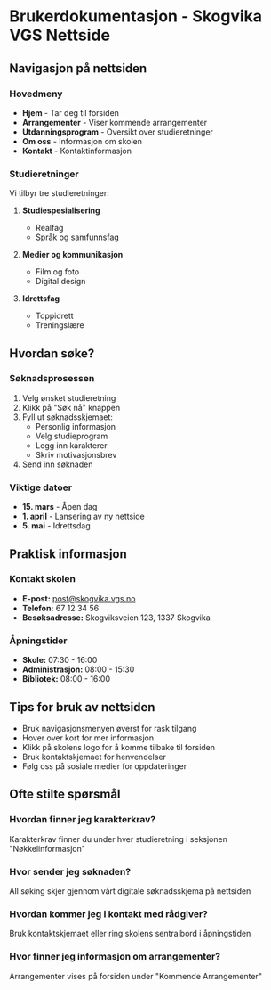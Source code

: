 # Brukerdokumentasjon - Skogvika VGS Nettside

## Navigasjon på nettsiden

### Hovedmeny
- **Hjem** - Tar deg til forsiden
- **Arrangementer** - Viser kommende arrangementer
- **Utdanningsprogram** - Oversikt over studieretninger
- **Om oss** - Informasjon om skolen
- **Kontakt** - Kontaktinformasjon

### Studieretninger
Vi tilbyr tre studieretninger:
1. **Studiespesialisering**
   - Realfag
   - Språk og samfunnsfag
   
2. **Medier og kommunikasjon**
   - Film og foto
   - Digital design
   
3. **Idrettsfag**
   - Toppidrett
   - Treningslære

## Hvordan søke?

### Søknadsprosessen
1. Velg ønsket studieretning
2. Klikk på "Søk nå" knappen
3. Fyll ut søknadsskjemaet:
   - Personlig informasjon
   - Velg studieprogram
   - Legg inn karakterer
   - Skriv motivasjonsbrev
4. Send inn søknaden

### Viktige datoer
- **15. mars** - Åpen dag
- **1. april** - Lansering av ny nettside
- **5. mai** - Idrettsdag

## Praktisk informasjon

### Kontakt skolen
- **E-post:** post@skogvika.vgs.no
- **Telefon:** 67 12 34 56
- **Besøksadresse:** Skogviksveien 123, 1337 Skogvika

### Åpningstider
- **Skole:** 07:30 - 16:00
- **Administrasjon:** 08:00 - 15:30
- **Bibliotek:** 08:00 - 16:00

## Tips for bruk av nettsiden
- Bruk navigasjonsmenyen øverst for rask tilgang
- Hover over kort for mer informasjon
- Klikk på skolens logo for å komme tilbake til forsiden
- Bruk kontaktskjemaet for henvendelser
- Følg oss på sosiale medier for oppdateringer

## Ofte stilte spørsmål

### Hvordan finner jeg karakterkrav?
Karakterkrav finner du under hver studieretning i seksjonen "Nøkkelinformasjon"

### Hvor sender jeg søknaden?
All søking skjer gjennom vårt digitale søknadsskjema på nettsiden

### Hvordan kommer jeg i kontakt med rådgiver?
Bruk kontaktskjemaet eller ring skolens sentralbord i åpningstiden

### Hvor finner jeg informasjon om arrangementer?
Arrangementer vises på forsiden under "Kommende Arrangementer"
